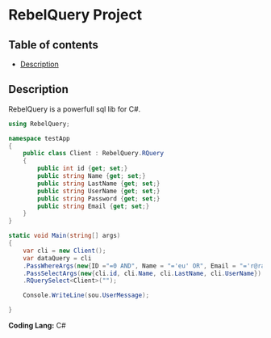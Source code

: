 # RebelQuery Project

## Table of contents

<!--ts-->
* [Description](#description)
<!--te-->

## Description

RebelQuery is a powerfull sql lib for C#.

```C#
using RebelQuery;

namespace testApp
{
    public class Client : RebelQuery.RQuery
    {
        public int id {get; set;}
        public string Name {get; set;}
        public string LastName {get; set;}
        public string UserName {get; set;}
        public string Password {get; set;}
        public string Email {get; set;}
    }
}
```

```C#
static void Main(string[] args)
{
    var cli = new Client();
    var dataQuery = cli
    .PassWhereArgs(new{ID ="=0 AND", Name = "='eu' OR", Email = "='r@rab.com'"})
    .PassSelectArgs(new{cli.id, cli.Name, cli.LastName, cli.UserName})
    .RQuerySelect<Client>("");

    Console.WriteLine(sou.UserMessage);

}
```

**Coding Lang:**
C#
